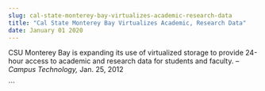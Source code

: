 ```yaml
---
slug: cal-state-monterey-bay-virtualizes-academic-research-data
title: "Cal State Monterey Bay Virtualizes Academic, Research Data"
date: January 01 2020
---
```


 
<p>
  CSU Monterey Bay is expanding its use of virtualized storage to provide
  24-hour access to academic and research data for students and faculty. –
  <em>Campus Technology,</em> Jan. 25, 2012
</p>
```
